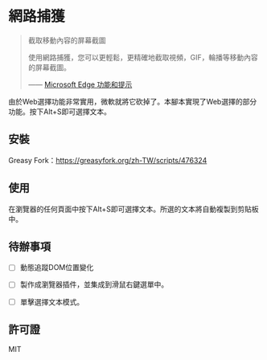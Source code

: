 # 網路捕獲

> 截取移動內容的屏幕截圖
> 
> 使用網路捕獲，您可以更輕鬆，更精確地截取視頻，GIF，輪播等移動內容的屏幕截圖。
>
> —— [Microsoft Edge 功能和提示](https://www.microsoft.com/zh-tw/edge/features/web-capture)

由於Web選擇功能非常實用，微軟就將它砍掉了。本腳本實現了Web選擇的部分功能。按下Alt+S即可選擇文本。

## 安裝

Greasy Fork：<https://greasyfork.org/zh-TW/scripts/476324>


## 使用

在瀏覽器的任何頁面中按下Alt+S即可選擇文本。所選的文本將自動複製到剪貼板中。


## 待辦事項

- [ ] 動態追蹤DOM位置變化
- [ ] 製作成瀏覽器插件，並集成到滑鼠右鍵選單中。
- [ ] 單擊選擇文本模式。


## 許可證

MIT
